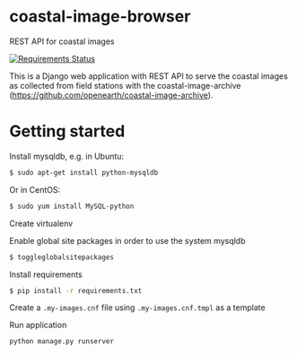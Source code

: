 # coastal-image-browser
REST API for coastal images

[![Requirements Status](https://requires.io/github/openearth/coastal-image-browser/requirements.svg?branch=master)](https://requires.io/github/openearth/coastal-image-browser/requirements/?branch=master)

This is a Django web application with REST API to serve the coastal images as collected from field stations with the coastal-image-archive (https://github.com/openearth/coastal-image-archive).

# Getting started

Install mysqldb, e.g. in Ubuntu:
```sh
$ sudo apt-get install python-mysqldb
```
Or in CentOS:
```sh
$ sudo yum install MySQL-python
```

Create virtualenv

Enable global site packages in order to use the system mysqldb
```sh
$ toggleglobalsitepackages
```

Install requirements
```sh
$ pip install -r requirements.txt
```

Create a ```.my-images.cnf``` file using ```.my-images.cnf.tmpl``` as a template

Run application
```sh
python manage.py runserver
```
